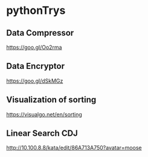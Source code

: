 # pythonTrys

## Data Compressor
https://goo.gl/Oo2rma

## Data Encryptor
https://goo.gl/dSkMGz

## Visualization of sorting
https://visualgo.net/en/sorting

## Linear Search CDJ
http://10.100.8.8/kata/edit/86A713A750?avatar=moose
